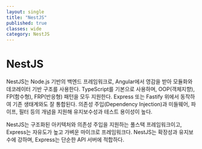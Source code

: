 ```yaml
---
layout: single
title: "NestJS"
published: true
classes: wide
category: NestJS
---
```


# NestJS

NestJS는 Node.js 기반의 백엔드 프레임워크로, Angular에서 영감을 받아 모듈화와 데코레이터 기반 구조를 사용한다.
TypeScript를 기본으로 사용하며, OOP(객체지향), FP(함수형), FRP(반응형) 패턴을 모두 지원한다.
Express 또는 Fastify 위에서 동작하여 기존 생태계와도 잘 통합된다.
의존성 주입(Dependency Injection)과 미들웨어, 파이프, 필터 등의 개념을 지원해 유지보수성과 테스트 용이성이 높다.


NestJS는 구조화된 아키텍처와 의존성 주입을 지원하는 풀스택 프레임워크이고, Express는 자유도가 높고 가벼운 마이크로 프레임워크다.
NestJS는 확장성과 유지보수에 강하며, Express는 단순한 API 서버에 적합하다.
